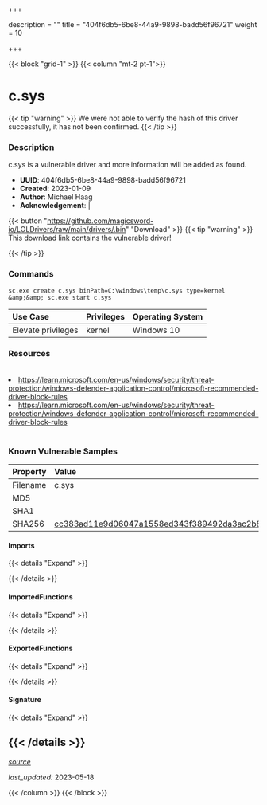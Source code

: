 +++

description = ""
title = "404f6db5-6be8-44a9-9898-badd56f96721"
weight = 10

+++


{{< block "grid-1" >}}
{{< column "mt-2 pt-1">}}


# c.sys


{{< tip "warning" >}}
We were not able to verify the hash of this driver successfully, it has not been confirmed.
{{< /tip >}}


### Description

c.sys is a vulnerable driver and more information will be added as found.
- **UUID**: 404f6db5-6be8-44a9-9898-badd56f96721
- **Created**: 2023-01-09
- **Author**: Michael Haag
- **Acknowledgement**:  | [](https://twitter.com/)

{{< button "https://github.com/magicsword-io/LOLDrivers/raw/main/drivers/.bin" "Download" >}}
{{< tip "warning" >}}
This download link contains the vulnerable driver!

{{< /tip >}}

### Commands

```
sc.exe create c.sys binPath=C:\windows\temp\c.sys type=kernel &amp;&amp; sc.exe start c.sys
```

| Use Case | Privileges | Operating System | 
|:---- | ---- | ---- |
| Elevate privileges | kernel | Windows 10 |

### Resources
<br>
<li><a href=" https://learn.microsoft.com/en-us/windows/security/threat-protection/windows-defender-application-control/microsoft-recommended-driver-block-rules"> https://learn.microsoft.com/en-us/windows/security/threat-protection/windows-defender-application-control/microsoft-recommended-driver-block-rules</a></li>
<li><a href="https://learn.microsoft.com/en-us/windows/security/threat-protection/windows-defender-application-control/microsoft-recommended-driver-block-rules">https://learn.microsoft.com/en-us/windows/security/threat-protection/windows-defender-application-control/microsoft-recommended-driver-block-rules</a></li>
<br>

### Known Vulnerable Samples

| Property           | Value |
|:-------------------|:------|
| Filename           | c.sys |
| MD5                | [](https://www.virustotal.com/gui/file/) |
| SHA1               | [](https://www.virustotal.com/gui/file/) |
| SHA256             | [cc383ad11e9d06047a1558ed343f389492da3ac2b84b71462aee502a2fa616c8](https://www.virustotal.com/gui/file/cc383ad11e9d06047a1558ed343f389492da3ac2b84b71462aee502a2fa616c8) |


#### Imports
{{< details "Expand" >}}

{{< /details >}}
#### ImportedFunctions
{{< details "Expand" >}}

{{< /details >}}
#### ExportedFunctions
{{< details "Expand" >}}

{{< /details >}}

#### Signature
{{< details "Expand" >}}

{{< /details >}}
-----



[*source*](https://github.com/magicsword-io/LOLDrivers/tree/main/yaml/404f6db5-6be8-44a9-9898-badd56f96721.yaml)

*last_updated:* 2023-05-18








{{< /column >}}
{{< /block >}}
